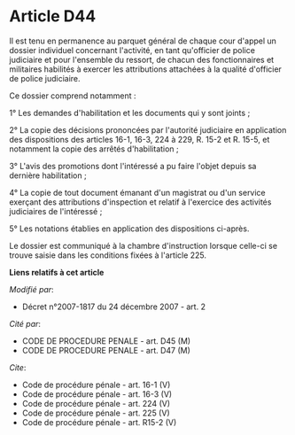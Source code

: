 # Article D44

Il est tenu en permanence au parquet général de chaque cour d'appel un dossier individuel concernant l'activité, en tant
qu'officier de police judiciaire et pour l'ensemble du ressort, de chacun des fonctionnaires et militaires habilités à
exercer les attributions attachées à la qualité d'officier de police judiciaire. 

Ce dossier comprend notamment : 

1° Les demandes d'habilitation et les documents qui y sont joints ; 

2° La copie des décisions prononcées par l'autorité judiciaire en application des dispositions des articles 16-1, 16-3, 224 à
229, R. 15-2 et R. 15-5, et notamment la copie des arrêtés d'habilitation ; 

3° L'avis des promotions dont l'intéressé a pu faire l'objet depuis sa dernière habilitation ; 

4° La copie de tout document émanant d'un magistrat ou d'un service exerçant des attributions d'inspection et relatif à
l'exercice des activités judiciaires de l'intéressé ; 

5° Les notations établies en application des dispositions ci-après. 

Le dossier est communiqué à la chambre d'instruction lorsque celle-ci se trouve saisie dans les conditions fixées à l'article
225.

**Liens relatifs à cet article**

_Modifié par_:

  - Décret n°2007-1817 du 24 décembre 2007 - art. 2

_Cité par_:

  - CODE DE PROCEDURE PENALE - art. D45 (M)
  - CODE DE PROCEDURE PENALE - art. D47 (M)

_Cite_:

  - Code de procédure pénale - art. 16-1 (V)
  - Code de procédure pénale - art. 16-3 (V)
  - Code de procédure pénale - art. 224 (V)
  - Code de procédure pénale - art. 225 (V)
  - Code de procédure pénale - art. R15-2 (V)
